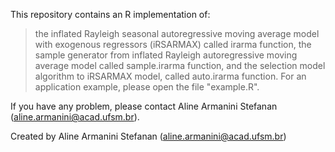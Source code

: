 This repository contains an R implementation of:

> the inflated Rayleigh seasonal autoregressive moving average model with exogenous regressors (iRSARMAX) called irarma function,
> the sample generator from inflated Rayleigh autoregressive moving average model called sample.irarma function, and
> the selection model algorithm to iRSARMAX model, called auto.irarma function.
For an application example, please open the file "example.R".

If you have any problem, please contact Aline Armanini Stefanan (aline.armanini@acad.ufsm.br).

Created by Aline Armanini Stefanan (aline.armanini@acad.ufsm.br)
